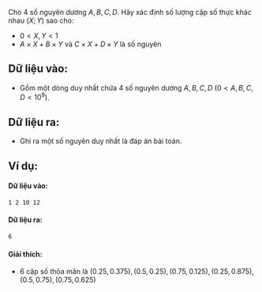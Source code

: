 <!--
**<center>NGUỒN: VOI Training Camp 3H  (Ngày 03/11/2016 Am)</center>**
-->

Cho $4$ số nguyên dương $A, B, C, D$. Hãy xác định số lượng cặp số thực khác nhau $(X;Y)$ sao cho: 
- $0 < X,Y < 1$
- $A\times X+B\times Y$ và $C\times X+D\times Y$ là số nguyên

## Dữ liệu vào:
- Gồm một dòng duy nhất chứa $4$ số nguyên dương $A,B,C,D$ $(0< A,B,C,D < 10^9)$.

## Dữ liệu ra:
- Ghi ra một số nguyên duy nhất là đáp án bài toán.

## Ví dụ:
#### Dữ liệu vào:
```
1 2 10 12
```

#### Dữ liệu ra:
```
6
```

#### Giải thích:
- $6$ cặp số thỏa mãn là $(0.25,0.375),(0.5,0.25),(0.75,0.125), (0.25,0.875), (0.5,0.75), (0.75,0.625)$